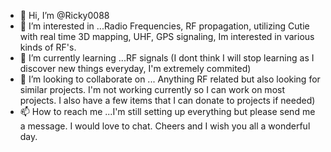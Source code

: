 - 👋 Hi, I’m @Ricky0088
- 👀 I’m interested in ...Radio Frequencies,  RF propagation, utilizing Cutie with real time 3D mapping, UHF, GPS signaling, Im interested in various kinds of RF's.
- 🌱 I’m currently learning ...RF signals (I dont think I will stop learning as I discover new things everyday, I'm extremely commited)
- 💞️ I’m looking to collaborate on ... Anything RF related but also looking for similar projects. I'm not working currently so I can work on most projects. I also have a few items that I can donate to projects if needed)
- 📫 How to reach me ...I'm still setting up everything but please send me a message. I would love to chat. Cheers and I wish you all a wonderful day.

<!---
Ricky0088/Ricky0088 is a ✨ special ✨ repository because its `README.md` (this file) appears on your GitHub profile.
You can click the Preview link to take a look at your changes.
--->
